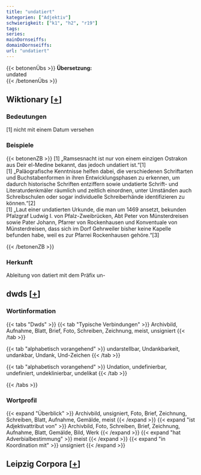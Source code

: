 ```yaml
---
title: "undatiert"
kategorien: ["Adjektiv"]
schwierigkeit: ["k1", "h2", "r19"]
tags:
series:
mainDornseiffs:
domainDornseiffs:
url: "undatiert"
---
```


{{< betonenÜbs >}}
**Übersetzung:**  
undated  
{{< /betonenÜbs >}}

## Wiktionary [[+](https://de.wiktionary.org/wiki/undatiert)]

### Bedeutungen
[1] nicht mit einem Datum versehen  

### Beispiele
{{< betonenZB >}}
[1] „Ramsesnacht ist nur von einem einzigen Ostrakon aus Deir el-Medine bekannt, das jedoch undatiert ist.“[1]  
[1] „Paläografische Kenntnisse helfen dabei, die verschiedenen Schriftarten und Buchstabenformen in ihren Entwicklungsphasen zu erkennen, um dadurch historische Schriften entziffern sowie undatierte Schrift- und Literaturdenkmäler räumlich und zeitlich einordnen, unter Umständen auch Schreibschulen oder sogar individuelle Schreiberhände identifizieren zu können.“[2]  
[1] „Laut einer undatierten Urkunde, die man um 1469 ansetzt, bekunden Pfalzgraf Ludwig I. von Pfalz-Zweibrücken, Abt Peter von Münsterdreisen sowie Pater Johann, Pfarrer von Rockenhausen und Konventuale von Münsterdreisen, dass sich im Dorf Gehrweiler bisher keine Kapelle befunden habe, weil es zur Pfarrei Rockenhausen gehöre.“[3]  

{{< /betonenZB >}}
### Herkunft
Ableitung von datiert mit dem Präfix un-  



## dwds [[+](https://www.dwds.de/wb/undatiert)]

### Wortinformation
{{< tabs "Dwds" >}}
{{< tab "Typische Verbindungen" >}}
Archivbild, Aufnahme, Blatt, Brief, Foto, Schreiben, Zeichnung, meist, unsigniert
{{< /tab >}}

{{< tab "alphabetisch vorangehend" >}}
undarstellbar, Undankbarkeit, undankbar, Undank, Und-Zeichen
{{< /tab >}}

{{< tab "alphabetisch vorangehend" >}}
Undation, undefinierbar, undefiniert, undeklinierbar, undelikat
{{< /tab >}}

{{< /tabs >}}

### Wortprofil
{{< expand "Überblick" >}} Archivbild, unsigniert, Foto, Brief, Zeichnung, Schreiben, Blatt, Aufnahme, Gemälde, meist {{< /expand >}}
{{< expand "ist Adjektivattribut von" >}} Archivbild, Foto, Schreiben, Brief, Zeichnung, Aufnahme, Blatt, Gemälde, Bild, Werk {{< /expand >}}
{{< expand "hat Adverbialbestimmung" >}} meist {{< /expand >}}
{{< expand "in Koordination mit" >}} unsigniert {{< /expand >}}

## Leipzig Corpora [[+](https://corpora.uni-leipzig.de/en/res?word=undatiert&corpusId=deu_newscrawl-public_2018)]

